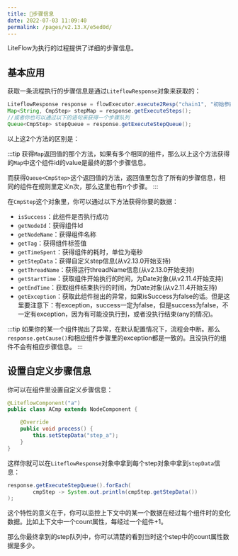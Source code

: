 ```yaml
---
title: 🍡步骤信息
date: 2022-07-03 11:09:40
permalink: /pages/v2.13.X/e5ed0d/
---
```


LiteFlow为执行的过程提供了详细的步骤信息。

## 基本应用

获取一条流程执行的步骤信息是通过`LiteflowResponse`对象来获取的：

```java
LiteflowResponse response = flowExecutor.execute2Resp("chain1", "初始参数", CustomContext.class);
Map<String, CmpStep> stepMap = response.getExecuteSteps();
//或者你也可以通过以下的语句来获得一个步骤队列
Queue<CmpStep> stepQueue = response.getExecuteStepQueue();
```

以上这2个方法的区别是：

:::tip
获得`Map`返回值的那个方法，如果有多个相同的组件，那么以上这个方法获得的`Map`中这个组件id的value是最终的那个步骤信息。

而获得`Queue<CmpStep>`这个返回值的方法，返回值里包含了所有的步骤信息，相同的组件在规则里定义n次，那么这里也有n个步骤。
:::

在`CmpStep`这个对象里，你可以通过以下方法获得你要的数据：

* `isSuccess`：此组件是否执行成功
* `getNodeId`：获得组件Id
* `getNodeName`：获得组件名称
* `getTag`：获得组件标签值
* `getTimeSpent`：获得组件的耗时，单位为毫秒
* `getStepData`：获得自定义step信息(从v2.13.0开始支持)
* `getThreadName`：获得运行threadName信息(从v2.13.0开始支持)
* `getStartTime`：获取组件开始执行的时间，为Date对象(从v2.11.4开始支持)
* `getEndTime`：获取组件结束执行的时间，为Date对象(从v2.11.4开始支持)
* `getException`：获取此组件抛出的异常，如果isSuccess为false的话。但是这里要注意下：有exception，success一定为false，但是success为false，不一定有exception，因为有可能没执行到，或者没执行结束(any的情况)。

:::tip
如果你的某一个组件抛出了异常，在默认配置情况下，流程会中断。那么`response.getCause()`和相应组件步骤里的exception都是一致的。且没执行的组件不会有相应步骤信息。
:::

## 设置自定义步骤信息<Badge text="v2.13.0+"/>

你可以在组件里设置自定义步骤信息：

```java
@LiteflowComponent("a")
public class ACmp extends NodeComponent {

	@Override
	public void process() {
		this.setStepData("step_a");
	}
}
```

这样你就可以在`LiteflowResponse`对象中拿到每个step对象中拿到`stepData`信息：

```java
response.getExecuteStepQueue().forEach(
        cmpStep -> System.out.println(cmpStep.getStepData())
);
```

这个特性的意义在于，你可以监控上下文中的某一个数据在经过每个组件时的变化数据。比如上下文中一个count属性，每经过一个组件+1。

那么你最终拿到的step队列中，你可以清楚的看到当时这个step中的count属性数据是多少。

